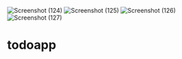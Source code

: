![Screenshot (124)](https://user-images.githubusercontent.com/65757392/126030448-55471af5-be1b-4c96-b9f0-6b3dc9460f95.png)
![Screenshot (125)](https://user-images.githubusercontent.com/65757392/126030451-afe20bec-f743-4e52-866a-6d65b87272b7.png)
![Screenshot (126)](https://user-images.githubusercontent.com/65757392/126030452-37db319b-e716-4506-a6f8-475097c8da4c.png)
![Screenshot (127)](https://user-images.githubusercontent.com/65757392/126030453-b2257483-fbc4-474a-b493-cbd39471e23f.png)
# todoapp
